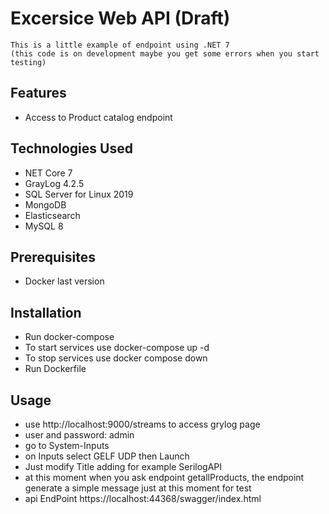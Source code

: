 # Excersice Web API (Draft)

    This is a little example of endpoint using .NET 7 
    (this code is on development maybe you get some errors when you start testing)

## Features

- Access to Product catalog endpoint

## Technologies Used

- NET Core 7
- GrayLog 4.2.5
- SQL Server for Linux 2019
- MongoDB
- Elasticsearch
- MySQL 8

## Prerequisites

- Docker last version

## Installation

  - Run docker-compose
  -   To start services use docker-compose up -d 
  -   To stop services use docker compose down  
  - Run Dockerfile
  

## Usage

- use http://localhost:9000/streams to access grylog page
- user and password: admin
- go to System-Inputs
- on Inputs select GELF UDP then Launch
- Just modify Title adding for example SerilogAPI 
- at this moment when you ask endpoint getallProducts, the endpoint generate a simple message just at this moment for test
- api EndPoint https://localhost:44368/swagger/index.html



